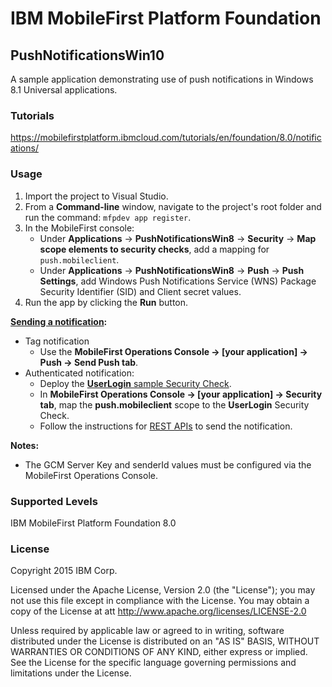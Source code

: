 IBM MobileFirst Platform Foundation
===
## PushNotificationsWin10
A sample application demonstrating use of push notifications in Windows 8.1 Universal applications.

### Tutorials
https://mobilefirstplatform.ibmcloud.com/tutorials/en/foundation/8.0/notifications/

### Usage

1. Import the project to Visual Studio.
2. From a **Command-line** window, navigate to the project's root folder and run the command: `mfpdev app register`.
3. In the MobileFirst console:
	* Under **Applications** → **PushNotificationsWin8** → **Security** → **Map scope elements to security checks**, add a mapping for `push.mobileclient`.
	* Under **Applications** → **PushNotificationsWin8** → **Push** → **Push Settings**, add Windows Push Notifications Service (WNS) Package Security Identifier (SID) and Client secret values.
5. Run the app by clicking the **Run** button.

**[Sending a notification](https://mobilefirstplatform.ibmcloud.com/tutorials/en/foundation/8.0/notifications/sending-push-notifications):**

* Tag notification
    * Use the **MobileFirst Operations Console → [your application] → Push → Send Push tab**.
* Authenticated notification:
    * Deploy the [**UserLogin** sample Security Check](https://mobilefirstplatform.ibmcloud.com/tutorials/en/foundation/8.0/authentication-and-security/user-authentication/security-check).
    * In **MobileFirst Operations Console → [your application] → Security tab**, map the **push.mobileclient** scope to the **UserLogin** Security Check.
    * Follow the instructions for [REST APIs](https://mobilefirstplatform.ibmcloud.com/tutorials/en/foundation/8.0/notifications/sending-push-notifications#rest-apis) to send the notification.

**Notes:**

* The GCM Server Key and senderId values must be configured via the MobileFirst Operations Console.

### Supported Levels
IBM MobileFirst Platform Foundation 8.0

### License
Copyright 2015 IBM Corp.

Licensed under the Apache License, Version 2.0 (the "License");
you may not use this file except in compliance with the License.
You may obtain a copy of the License at
att
http://www.apache.org/licenses/LICENSE-2.0

Unless required by applicable law or agreed to in writing, software
distributed under the License is distributed on an "AS IS" BASIS,
WITHOUT WARRANTIES OR CONDITIONS OF ANY KIND, either express or implied.
See the License for the specific language governing permissions and
limitations under the License.
